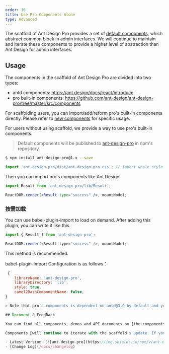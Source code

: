 ```yaml
---
order: 16
title: Use Pro Components Alone
type: Advanced
---
```


The scaffold of Ant Design Pro provides a set of [default components](http://pro.ant.design/components), which abstract common block in admin interfaces. We will continue to maintain and iterate these components to provide a higher level of abstraction than Ant Design for admin interfaces.

## Usage

The components in the scaffold of Ant Design Pro are divided into two types:

- antd components: https://ant.design/docs/react/introduce
- pro built-in components: https://github.com/ant-design/ant-design-pro/tree/master/src/components

For scaffolding users, you can import/add/reform pro's built-in components directly. Please refer to [new components](/docs/new-component) for specific usage.

For users without using scaffold, we provide a way to use pro's built-in components.

> Default components will be published to [ant-design-pro](http://npmjs.com/ant-design-pro) in npm's repository.

```bash
$ npm install ant-design-pro@1.x --save
```

```jsx
import 'ant-design-pro/dist/ant-design-pro.css'; // Import whole style
```

Then you can import pro's components like Ant Design.

```jsx
import Result from 'ant-design-pro/lib/Result';

ReactDOM.render(<Result type="success" />, mountNode);
```

### 按需加载

You can use babel-plugin-import to load on demand. After adding this plugin, you can write it like this.

```js
import { Result } from 'ant-design-pro';

ReactDOM.render(<Result type="success" />, mountNode);
```

This method is recommended.

babel-plugin-import Configuration is as follows：

```js
 {
    libraryName: 'ant-design-pro',
    libraryDirectory: 'lib',
    style: true,
    camel2DashComponentName: false,
}

> Note that pro's components is dependent on antd@3.0 by default and you need to ensure consistency with antd‘s version.

## Document & FeedBack

You can find all components, demos and API documents on [the components' page](http://pro.ant.design/components).

Components will continue to iterate with the scaffold's update. If you have any questions and demands, you can feed back [here](http://github.com/ant-design/ant-design-pro/issues).

- Latest Version：[![ant-design-pro](https://img.shields.io/npm/v/ant-design-pro.svg?style=flat-square)](http://npmjs.com/ant-design-pro)
- [Change Log](/docs/changelog)
